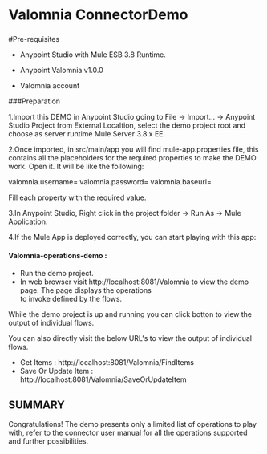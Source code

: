 ﻿Valomnia ConnectorDemo
==================================



###
#Pre-requisites


* Anypoint Studio with Mule ESB 3.8 Runtime.

* Anypoint Valomnia v1.0.0

* Valomnia account





###Preparation

1.Import this DEMO in Anypoint Studio going to File → Import…​ → Anypoint Studio Project from External Localtion, select the demo project root and choose as server runtime Mule Server 3.8.x EE.

2.Once imported, in src/main/app you will find mule-app.properties file, this contains all the placeholders for the required properties to make the DEMO work. Open it. It will be like the following:

valomnia.username=
valomnia.password=
valomnia.baseurl=

Fill each property with the required value.

3.In Anypoint Studio, Right click in the project folder → Run As → Mule Application.

4.If the Mule App is deployed correctly, you can start playing with this app:



#### Valomnia-operations-demo :

* Run the demo project.
* In web browser visit http://localhost:8081/Valomnia to view the demo page. The page displays the operations  
to invoke  defined by the flows.

While the demo project is
 up and running  you can click botton  to view the output of individual flows.

You can also directly visit the below URL's to view the output of individual flows.

* Get Items : http://localhost:8081/Valomnia/FindItems
* Save Or Update Item : http://localhost:8081/Valomnia/SaveOrUpdateItem

SUMMARY
-------

Congratulations! The demo presents only a limited list of operations to play with, refer to the connector user manual for all the operations supported and further possibilities.












